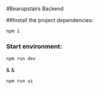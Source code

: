 #Bearupstairs Backend

##Install the project dependencies:

```bash
npm i
```

### Start environment:

```bash
npm run dev
```

& &

```bash
npm run ui
```

